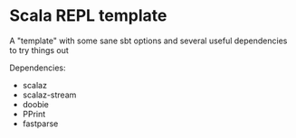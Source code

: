 # Scala REPL template
A "template" with some sane sbt options and several useful dependencies to try things out

Dependencies:
 * scalaz
 * scalaz-stream
 * doobie
 * PPrint
 * fastparse
